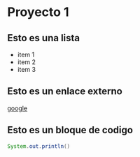 # Proyecto 1
## Esto es una lista
* item 1
* item 2
* item 3
## Esto es un enlace externo
[google](http://www.google.es)

## Esto es un bloque de codigo
```java
System.out.println()
```